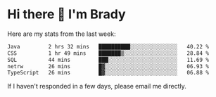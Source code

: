 # Hi there 👋 I'm Brady

Here are my stats from the last week:
<!--START_SECTION:waka-->

```txt
Java         2 hrs 32 mins   ██████████░░░░░░░░░░░░░░░   40.22 %
CSS          1 hr 49 mins    ███████▒░░░░░░░░░░░░░░░░░   28.84 %
SQL          44 mins         ███░░░░░░░░░░░░░░░░░░░░░░   11.69 %
netrw        26 mins         █▓░░░░░░░░░░░░░░░░░░░░░░░   06.93 %
TypeScript   26 mins         █▓░░░░░░░░░░░░░░░░░░░░░░░   06.88 %
```

<!--END_SECTION:waka-->

If I haven't responded in a few days, please email me directly. 
